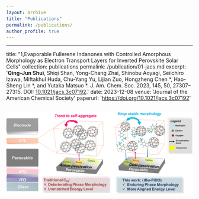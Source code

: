 ```yaml
---
layout: archive
title: "Publications"
permalink: /publications/
author_profile: true
---
```


---
title: "1,Evaporable Fullerene Indanones with Controlled Amorphous Morphology as Electron Transport Layers for Inverted Perovskite Solar Cells"
collection: publications
permalink: /publication/01-jacs.md
excerpt: '**Qing-Jun Shui**, Shiqi Shan, Yong-Chang Zhai, Shinobu Aoyagi, Seiichiro Izawa, Miftakhul Huda, Chu-Yang Yu, Lijian Zuo, Hongzheng Chen *, Hao-Sheng Lin *, and Yutaka Matsuo *. J. Am. Chem. Soc. 2023, 145, 50, 27307–27315. DOI: [10.1021/jacs.3c07192](https://doi.org/10.1021/jacs.3c07192).'
date: 2023-12-08
venue: 'Journal of the American Chemical Society'
paperurl: 'https://doi.org/10.1021/jacs.3c07192'

![FIDO](/images/FIDO.png)
---


